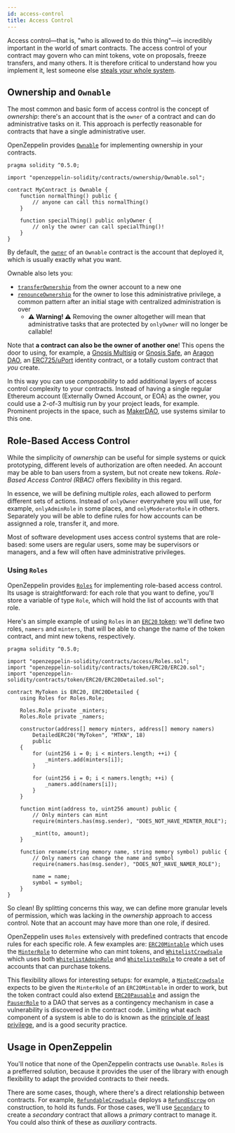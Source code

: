 ```yaml
---
id: access-control
title: Access Control
---
```

Access control—that is, "who is allowed to do this thing"—is incredibly important in the world of smart contracts. The access control of your contract may govern who can mint tokens, vote on proposals, freeze transfers, and many others. It is therefore critical to understand how you implement it, lest someone else [steals your whole system](https://blog.zeppelin.solutions/on-the-parity-wallet-multisig-hack-405a8c12e8f7).

## Ownership and `Ownable`

The most common and basic form of access control is the concept of _ownership_: there's an account that is the `owner` of a contract and can do administrative tasks on it. This approach is perfectly reasonable for contracts that have a single administrative user.

OpenZeppelin provides [`Ownable`](api/ownership#ownable) for implementing ownership in your contracts.

```solidity
pragma solidity ^0.5.0;

import "openzeppelin-solidity/contracts/ownership/Ownable.sol";

contract MyContract is Ownable {
    function normalThing() public {
        // anyone can call this normalThing()
    }

    function specialThing() public onlyOwner {
        // only the owner can call specialThing()!
    }
}
```

By default, the [`owner`](api/ownership#Ownable.owner()) of an `Ownable` contract is the account that deployed it, which is usually exactly what you want.

Ownable also lets you:
- [`transferOwnership`](api/ownership#Ownable.transferOwnership(address)) from the owner account to a new one
- [`renounceOwnership`](api/ownership#Ownable.renounceOwnership()) for the owner to lose this administrative privilege, a common pattern after an initial stage with centralized administration is over
  - **⚠ Warning! ⚠** Removing the owner altogether will mean that administrative tasks that are protected by `onlyOwner` will no longer be callable!

Note that **a contract can also be the owner of another one**! This opens the door to using, for example, a [Gnosis Multisig](https://github.com/gnosis/MultiSigWallet) or [Gnosis Safe](https://safe.gnosis.io), an [Aragon DAO](https://aragon.org), an [ERC725/uPort](https://www.uport.me) identity contract, or a totally custom contract that _you_ create.

In this way you can use _composability_ to add additional layers of access control complexity to your contracts. Instead of having a single regular Ethereum account (Externally Owned Account, or EOA) as the owner, you could use a 2-of-3 multisig run by your project leads, for example. Prominent projects in the space, such as [MakerDAO](https://makerdao.com), use systems similar to this one.

## Role-Based Access Control

While the simplicity of _ownership_ can be useful for simple systems or quick prototyping, different levels of authorization are often needed. An account may be able to ban users from a system, but not create new tokens. _Role-Based Access Control (RBAC)_ offers flexibility in this regard.

In essence, we will be defining multiple _roles_, each allowed to perform different sets of actions. Instead of `onlyOwner` everywhere you will use, for example, `onlyAdminRole` in some places, and `onlyModeratorRole` in others. Separately you will be able to define rules for how accounts can be assignned a role, transfer it, and more.

Most of software development uses access control systems that are role-based: some users are regular users, some may be supervisors or managers, and a few will often have administrative privileges.

### Using `Roles`

OpenZeppelin provides [`Roles`](api/access#roles) for implementing role-based access control. Its usage is straightforward: for each role that you want to define, you'll store a  variable of type `Role`, which will hold the list of accounts with that role.

Here's an simple example of using `Roles` in an [`ERC20` token](tokens#erc20): we'll define two roles, `namers` and `minters`, that will be able to change the name of the token contract, and mint new tokens, respectively.

```solidity
pragma solidity ^0.5.0;

import "openzeppelin-solidity/contracts/access/Roles.sol";
import "openzeppelin-solidity/contracts/token/ERC20/ERC20.sol";
import "openzeppelin-solidity/contracts/token/ERC20/ERC20Detailed.sol";

contract MyToken is ERC20, ERC20Detailed {
    using Roles for Roles.Role;

    Roles.Role private _minters;
    Roles.Role private _namers;

    constructor(address[] memory minters, address[] memory namers)
        DetailedERC20("MyToken", "MTKN", 18)
        public
    {
        for (uint256 i = 0; i < minters.length; ++i) {
            _minters.add(minters[i]);
        }

        for (uint256 i = 0; i < namers.length; ++i) {
            _namers.add(namers[i]);
        }
    }

    function mint(address to, uint256 amount) public {
        // Only minters can mint
        require(minters.has(msg.sender), "DOES_NOT_HAVE_MINTER_ROLE");

        _mint(to, amount);
    }

    function rename(string memory name, string memory symbol) public {
        // Only namers can change the name and symbol
        require(namers.has(msg.sender), "DOES_NOT_HAVE_NAMER_ROLE");

        name = name;
        symbol = symbol;
    }
}
```

So clean! By splitting concerns this way, we can define more granular levels of permission, which was lacking in the _ownership_ approach to access control. Note that an account may have more than one role, if desired.

OpenZeppelin uses `Roles` extensively with predefined contracts that encode rules for each specific role. A few examples are: [`ERC20Mintable`](api/token/ERC20#erc20mintable) which uses the [`MinterRole`](api/access#minterrole) to determine who can mint tokens, and [`WhitelistCrowdsale`](api/crowdsale#whitelistcrowdsale) which uses both [`WhitelistAdminRole`](api/access#whitelistadminrole) and [`WhitelistedRole`](api/access#whitelistedrole) to create a set of accounts that can purchase tokens.

This flexibility allows for interesting setups: for example, a [`MintedCrowdsale`](api/crowdsale#mintedcrowdsale) expects to be given the `MinterRole` of an `ERC20Mintable` in order to work, but the token contract could also extend [`ERC20Pausable`](api/token/ERC20#erc20pausable) and assign the [`PauserRole`](api/access#pauserrole) to a DAO that serves as a contingency mechanism in case a vulnerability is discovered in the contract code. Limiting what each component of a system is able to do is known as the [principle of least privilege](https://en.wikipedia.org/wiki/Principle_of_least_privilege), and is a good security practice.

## Usage in OpenZeppelin

You'll notice that none of the OpenZeppelin contracts use `Ownable`. `Roles` is a prefferred solution, because it provides the user of the library with enough flexibility to adapt the provided contracts to their needs.

There are some cases, though, where there's a direct relationship between contracts. For example, [`RefundableCrowdsale`](api/crowdsale#refundablecrowdsale) deploys a [`RefundEscrow`](api/payment#refundescrow) on construction, to hold its funds. For those cases, we'll use [`Secondary`](api/ownership#secondary) to create a _secondary_ contract that allows a _primary_ contract to manage it. You could also think of these as _auxiliary_ contracts.
